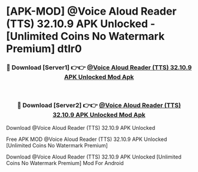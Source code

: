 # [APK-MOD] @Voice Aloud Reader (TTS) 32.10.9 APK Unlocked - [Unlimited Coins No Watermark Premium] dtlr0



<div align="center">
<h3>🔴 Download [Server1] 👉👉 <a href="https://momento.my/?title=@Voice_Aloud_Reader_(TTS)_32.10.9_APK_Unlocked">@Voice Aloud Reader (TTS) 32.10.9 APK Unlocked Mod Apk</a></h3><br>

<h3>🔴 Download [Server2] 👉👉 <a href="https://momento.my/?title=@Voice_Aloud_Reader_(TTS)_32.10.9_APK_Unlocked">@Voice Aloud Reader (TTS) 32.10.9 APK Unlocked Mod Apk</a></h3>
</div>



Download @Voice Aloud Reader (TTS) 32.10.9 APK Unlocked 

Free APK MOD @Voice Aloud Reader (TTS) 32.10.9 APK Unlocked [Unlimited Coins No Watermark Premium]

Download @Voice Aloud Reader (TTS) 32.10.9 APK Unlocked [Unlimited Coins No Watermark Premium] Mod For Android
